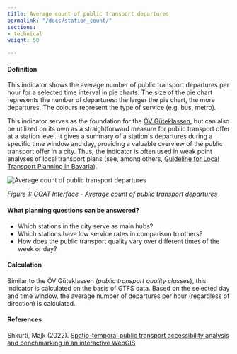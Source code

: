 ```yaml
---
title: Average count of public transport departures 
permalink: "/docs/station_count/"
sections:
- technical
weight: 50

---
```


#### Definition

This indicator shows the average number of public transport departures per hour for a selected time interval in pie charts. The size of the pie chart represents the number of departures: the larger the pie chart, the more departures. The colours represent the type of service (e.g. bus, metro).

This indicator serves as the foundation for the [ÖV Güteklassen](/en/docs/oev_gueteklasse/ "Indicator documentation for public transport quality classes"), but can also be utilized on its own as a straightforward measure for public transport offer at a station level. It gives a summary of a station's departures during a specific time window and day, providing a valuable overview of the public transport offer in a city. Thus, the indicator is often used in weak point analyses of local transport plans (see, among others, [Guideline for Local Transport Planning in Bavaria](https://www.demografie-leitfaden-bayern.de/fileadmin/user_upload/demografie-leitfaden/dokumente/LEITLINIE98.pdf "Guideline for Local Transport Planning in Bavaria")).

![Average count of public transport departures](/images/docs/station_count/station_count_indicator_en.webp "Average count of public transport departures")

_Figure 1: GOAT Interface - Average count of public transport departures_

#### What planning questions can be answered?
- Which stations in the city serve as main hubs?
- Which stations have low service rates in comparison to others?
- How does the public transport quality vary over different times of the week or day?
  
#### Calculation

Similar to the ÖV Güteklassen (<i>public transport quality classes</i>), this indicator is calculated on the basis of GTFS data. Based on the selected day and time window, the average number of departures per hour (regardless of direction) is calculated.


#### References

Shkurti, Majk (2022). [Spatio-temporal public transport accessibility analysis and benchmarking in an interactive WebGIS](https://www.researchgate.net/publication/365790691_Spatio-temporal_public_transport_accessibility_analysis_and_benchmarking_in_an_interactive_WebGIS)
